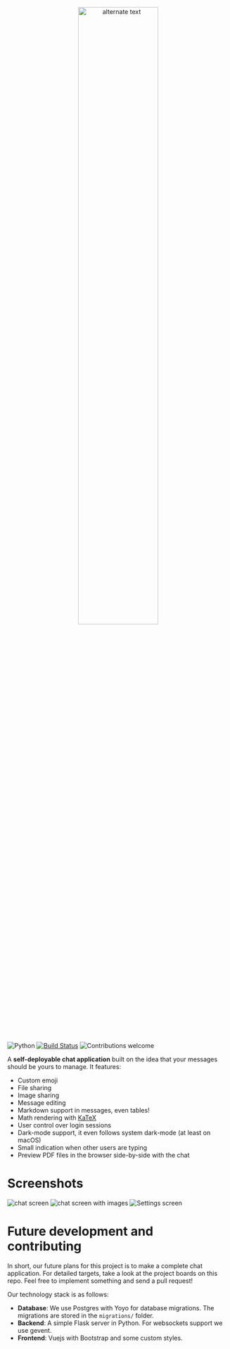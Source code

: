 <p align="center"> 
    <img src="public/logo_with_name.png" alt="alternate text" width="60%">
 </p>

![Python](https://img.shields.io/badge/python-v3.6+-blue.svg)
[![Build Status](https://travis-ci.org/iPieter/chat.svg?branch=master)](https://travis-ci.org/iPieter/chat)
![Contributions welcome](https://img.shields.io/badge/contributions-welcome-orange.svg)

A **self-deployable chat application** built on the idea that your messages should be yours to manage. It features:

- Custom emoji
- File sharing
- Image sharing
- Message editing
- Markdown support in messages, even tables!
- Math rendering with [KaTeX](https://katex.org)
- User control over login sessions
- Dark-mode support, it even follows system dark-mode (at least on macOS)
- Small indication when other users are typing
- Preview PDF files in the browser side-by-side with the chat

# Screenshots

![chat screen](screenshot.png)
![chat screen with images](screenshot_images.png)
![Settings screen](screenshot_settings.png)

# Future development and contributing

In short, our future plans for this project is to make a complete chat application. For detailed targets, take a look at the project boards on this repo. Feel free to implement something and send a pull request!

Our technology stack is as follows:

- **Database**: We use Postgres with Yoyo for database migrations. The migrations are stored in the `migrations/` folder.
- **Backend**: A simple Flask server in Python. For websockets support we use gevent.
- **Frontend**: Vuejs with Bootstrap and some custom styles.
